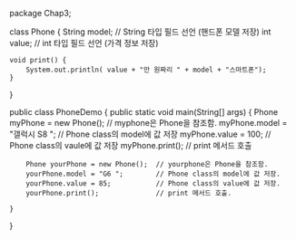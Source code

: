 package Chap3;

class Phone {
	String model;	// String 타입 필드 선언 (핸드폰 모델 저장)
	int value;		// int 타입 필드 선언 (가격 정보 저장)
	
	void print() {
		System.out.println( value + "만 원짜리 " + model + "스마트폰");
	}
}

public class PhoneDemo {
	public static void main(String[] args) {
		Phone myPhone = new Phone();	// myphone은 Phone을 참조함.
		myPhone.model = "갤럭시 S8 ";		// Phone class의 model에 값 저장
		myPhone.value = 100;			// Phone class의 vaule에 값 저장
		myPhone.print();				// print 메서드 호출
		
		Phone yourPhone = new Phone();	// yourphone은 Phone을 참조함.
		yourPhone.model = "G6 ";		// Phone class의 model에 값 저장.
		yourPhone.value = 85;			// Phone class의 value에 값 저장.
		yourPhone.print();				// print 메서드 호출.
		
	}
}
